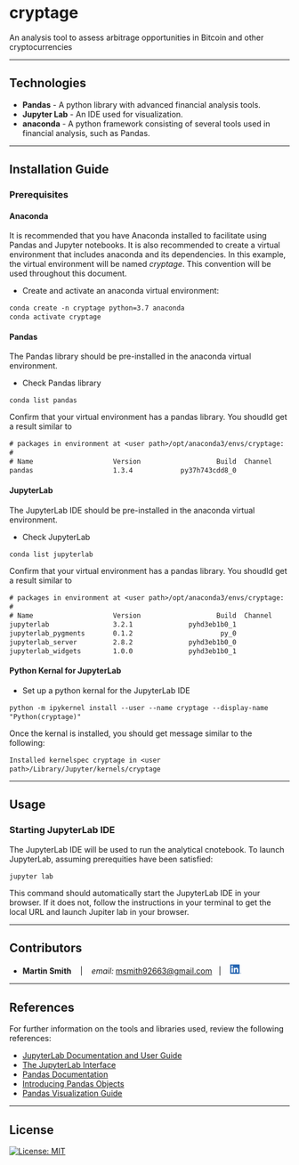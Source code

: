 # cryptage

An analysis tool to assess arbitrage opportunities in Bitcoin and other cryptocurrencies

---

## Technologies

* **Pandas**  - A python library with advanced financial analysis tools.
* **Jupyter Lab** - An IDE used for visualization.
* **anaconda** - A python framework consisting of several tools used in financial analysis, such as Pandas.

---

## Installation Guide
### Prerequisites
#### Anaconda
It is recommended that you have Anaconda installed to facilitate using Pandas and Jupyter notebooks.  It is also recommended to create a virtual environment that includes anaconda and its dependencies.  In this example, the virtual environment will be named *cryptage*.  This convention will be used throughout this document.
* Create and activate an anaconda virtual environment:
```
conda create -n cryptage python=3.7 anaconda
conda activate cryptage
```
#### Pandas
The Pandas library should be pre-installed in the anaconda virtual environment.  
* Check Pandas library
```
conda list pandas
```
Confirm that your virtual environment has a pandas library.  You shoudld get a result similar to 
```
# packages in environment at <user path>/opt/anaconda3/envs/cryptage:
#
# Name                    Version                   Build  Channel
pandas                    1.3.4            py37h743cdd8_0  
```
#### JupyterLab
The JupyterLab IDE should be pre-installed in the anaconda virtual environment.  
* Check JupyterLab
```
conda list jupyterlab
```
Confirm that your virtual environment has a pandas library.  You shoudld get a result similar to 
```
# packages in environment at <user path>/opt/anaconda3/envs/cryptage:
#
# Name                    Version                   Build  Channel
jupyterlab                3.2.1              pyhd3eb1b0_1  
jupyterlab_pygments       0.1.2                      py_0  
jupyterlab_server         2.8.2              pyhd3eb1b0_0  
jupyterlab_widgets        1.0.0              pyhd3eb1b0_1 
```

#### Python Kernal for JupyterLab
* Set up a python kernal for the JupyterLab IDE
```
python -m ipykernel install --user --name cryptage --display-name "Python(cryptage)"
```
Once the kernal is installed, you should get message similar to the following:
```
Installed kernelspec cryptage in <user path>/Library/Jupyter/kernels/cryptage
```

---

## Usage

### Starting JupyterLab IDE
The JupyterLab IDE will be used to run the analytical cnotebook.  To launch JupyterLab, assuming prerequities have been satisfied:
```
jupyter lab
```
This command should automatically start the JupyterLab IDE in your browser.
If it does not, follow the instructions in your terminal to get the local URL and launch Jupiter lab in your browser.


---

## Contributors

*  **Martin Smith** <span>&nbsp;&nbsp;</span> |
<span>&nbsp;&nbsp;</span> *email:* msmith92663@gmail.com <span>&nbsp;&nbsp;</span>|
<span>&nbsp;&nbsp;</span> [<img src="images/LI-In-Bug.png" alt="in" width="20"/>](https://www.linkedin.com/in/smithmartinp/)


---

## References
For further information on the tools and libraries used, review the following references:
* [JupyterLab Documentation and User Guide](https://jupyterlab.readthedocs.io/en/stable/)
* [The JupyterLab Interface](https://jupyterlab.readthedocs.io/en/stable/user/interface.html)
* [Pandas Documentation](https://pandas.pydata.org/docs/)
* [Introducing Pandas Objects](https://jakevdp.github.io/PythonDataScienceHandbook/03.01-introducing-pandas-objects.html)
* [Pandas Visualization Guide](https://pandas.pydata.org/docs/user_guide/visualization.html)

---

## License

[![License: MIT](https://img.shields.io/badge/License-MIT-yellow.svg)](LICENSE)